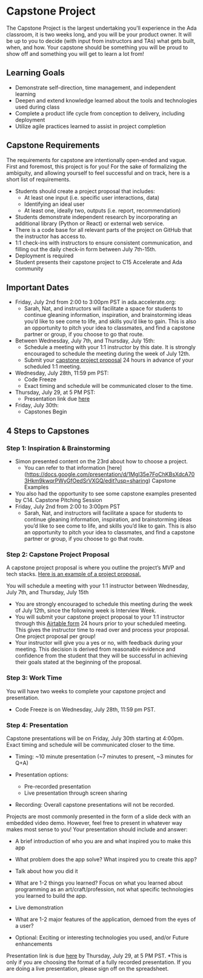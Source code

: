 # Capstone Project

The Capstone Project is the largest undertaking you'll experience in the Ada classroom, it is two weeks long, and you will be your product owner. It will be up to you to decide (with input from instructors and TAs) what gets built, when, and how. Your capstone should be something you will be proud to show off and something you will get to learn a lot from!  

## Learning Goals

- Demonstrate self-direction, time management, and independent learning
- Deepen and extend knowledge learned about the tools and technologies used during class 
- Complete a product life cycle from conception to delivery, including deployment
- Utilize agile practices learned to assist in project completion


## Capstone Requirements

The requirements for capstone are intentionally open-ended and vague. First and foremost, this project is for you! For the sake of formalizing the ambiguity, and allowing yourself to feel successful and on track, here is a short list of requirements.

- Students should create a project proposal that includes:
  - At least one input (i.e. specific user interactions, data)
  - Identifying an ideal user
  - At least one, ideally two, outputs (i.e. report, recommendation)
- Students demonstrate independent research by incorporating an additional library (Python or React) or external web service. 
- There is a code base for all relevant parts of the project on GitHub that the instructor has access to.
- 1:1 check-ins with instructors to ensure consistent communication, and filling out the daily check-in form between July 7th-15th.
- Deployment is required
- Student presents their capstone project to C15 Accelerate and Ada community

## Important Dates

- Friday, July 2nd from 2:00 to 3:00pm PST in ada.accelerate.org: 
  - Sarah, Nat, and instructors will facilitate a space for students to continue gleaning information, inspiration, and brainstorming ideas you’d like to see come to life, and skills you’d like to gain. This is also an opportunity to pitch your idea to classmates, and find a capstone partner or group, if you choose to go that route.
- Between Wednesday, July 7th, and Thursday, July 15th:
  - Schedule a meeting with your 1:1 instructor by this date. It is strongly encouraged to schedule the meeting during the week of July 12th.
  - Submit your [capstone project proposal](https://airtable.com/shr3xEMBZsH0kJD8q) 24 hours in advance of your scheduled 1:1 meeting.
- Wednesday, July 28th, 11:59 pm PST:
  - Code Freeze
  - Exact timing and schedule will be communicated closer to the time.
- Thursday, July 29, at 5 PM PST:
  - Presentation link due [here](https://docs.google.com/spreadsheets/d/1ZluozTih8Jr-AxZdytRfyDV46o9DsLnz6mVCB5CT61c/edit?usp=sharing)
- Friday, July 30th: 
  - Capstones Begin
 

## 4 Steps to Capstones

### Step 1: Inspiration & Brainstorming

- Simon presented content on the 23rd about how to choose a project. 
  - You can refer to that information [here] (https://docs.google.com/presentation/d/1MgI35e7FoChKBsXdcA703Hkm9kwqrPWyGfOedSrVXGQ/edit?usp=sharing)
Capstone Examples
 - You also had the opportunity to see some capstone examples presented by C14. 
Capstone Pitching Session
 - Friday, July 2nd from 2:00 to 3:00pm PST
   - Sarah, Nat, and instructors will facilitate a space for students to continue gleaning information, inspiration, and brainstorming ideas you’d like to see come to life, and skills you’d like to gain. This is also an opportunity to pitch your idea to classmates, and find a capstone partner or group, if you choose to go that route.

### Step 2: Capstone Project Proposal

A capstone project proposal is where you outline the project’s MVP and tech stacks. [Here is an example of a project proposal.](https://github.com/Ada-Developers-Academy/core-capstone/blob/accelerate/proposal/sample-proposal.md) 

You will schedule a meeting with your 1:1 instructor between Wednesday, July 7th, and Thursday, July 15th 
- You are strongly encouraged to schedule this meeting during the week of July 12th, since the following week is Interview Week. 
- You will submit your capstone project proposal to your 1:1 instructor through this [Airtable form](https://airtable.com/shr3xEMBZsH0kJD8q) 24 hours prior to your scheduled meeting. This gives the instructor time to read over and process your proposal. One project proposal per group!
- Your instructor will give you a yes or no, with feedback during your meeting. This decision is derived from reasonable evidence and confidence from the student that they will be successful in achieving their goals stated at the beginning of the proposal.

### Step 3: Work Time

You will have two weeks to complete your capstone project and presentation. 
- Code Freeze is on Wednesday, July 28th, 11:59 pm PST. 

### Step 4: Presentation

Capstone presentations will be on Friday, July 30th starting at 4:00pm. Exact timing and schedule will be communicated closer to the time.

- Timing: ~10 minute presentation (~7 minutes to present, ~3 minutes for Q+A)

- Presentation options:
  - Pre-recorded presentation
  - Live presentation through screen sharing

- Recording: Overall capstone presentations will not be recorded.

Projects are most commonly presented in the form of a slide deck with an embedded video demo. However, feel free to present in whatever way makes most sense to you! 
Your presentation should include and answer:
- A brief introduction of who you are and what inspired you to make this app
- What problem does the app solve? What inspired you to create this app?
- Talk about how you did it
- What are 1-2 things you learned? Focus on what you learned about programming as an art/craft/profession, not what specific technologies you learned to build the app.
- Live demonstration
- What are 1-2 major features of the application, demoed from the eyes of a user?

 - Optional: Exciting or interesting technologies you used, and/or Future enhancements


Presentation link is due [here](https://docs.google.com/spreadsheets/d/1kdTl16bP9Gw3Tzfnk2v4QqhV3jEC4ynZJePc200uUl8/edit#gid=0) by Thursday, July 29, at 5 PM PST.
*This is only if you are choosing the format of a fully recorded presentation. If you are doing a live presentation, please sign off on the spreadsheet.
